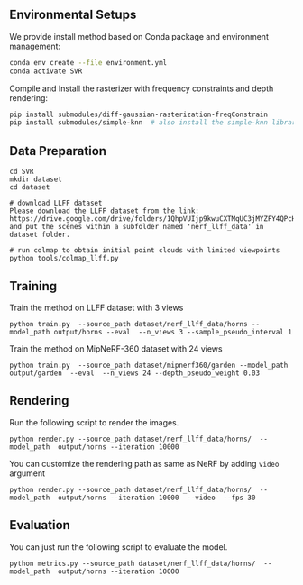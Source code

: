 ## Environmental Setups
We provide install method based on Conda package and environment management:
```bash
conda env create --file environment.yml
conda activate SVR
```

Compile and Install the rasterizer with frequency constraints and depth rendering:
```bash
pip install submodules/diff-gaussian-rasterization-freqConstrain
pip install submodules/simple-knn  # also install the simple-knn library
```

## Data Preparation
``` 
cd SVR
mkdir dataset 
cd dataset

# download LLFF dataset
Please download the LLFF dataset from the link: https://drive.google.com/drive/folders/1QhpVUIjp9kwuCXTMqUC3jMYZFY4QPcHU and put the scenes within a subfolder named 'nerf_llff_data' in dataset folder.

# run colmap to obtain initial point clouds with limited viewpoints
python tools/colmap_llff.py
``` 

## Training
Train the method on LLFF dataset with 3 views
``` 
python train.py  --source_path dataset/nerf_llff_data/horns --model_path output/horns --eval  --n_views 3 --sample_pseudo_interval 1
``` 


Train the method on MipNeRF-360 dataset with 24 views
``` 
python train.py  --source_path dataset/mipnerf360/garden --model_path output/garden  --eval  --n_views 24 --depth_pseudo_weight 0.03  
``` 


## Rendering
Run the following script to render the images.  

```
python render.py --source_path dataset/nerf_llff_data/horns/  --model_path  output/horns --iteration 10000
```

You can customize the rendering path as same as NeRF by adding `video` argument

```
python render.py --source_path dataset/nerf_llff_data/horns/  --model_path  output/horns --iteration 10000  --video  --fps 30
```

## Evaluation
You can just run the following script to evaluate the model.  

```
python metrics.py --source_path dataset/nerf_llff_data/horns/  --model_path  output/horns --iteration 10000
```


